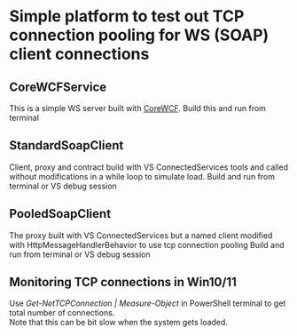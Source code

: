<h1>Simple platform to test out TCP connection pooling for WS (SOAP) client connections</h2>


<h2>CoreWCFService</h2>
This is a simple WS server built with  <a href="https://github.com/corewcf/corewcf">CoreWCF</a>.  Build this and run from terminal

<h2>StandardSoapClient</h2>
Client, proxy and contract build with VS ConnectedServices tools and called without modifications in a while loop to simulate load. 
Build and run from terminal or VS debug session

<h2>PooledSoapClient</h2>
The proxy built with VS ConnectedServices but a named client modified with HttpMessageHandlerBehavior to use tcp connection pooling 
Build and run from terminal or VS debug session

<h2>Monitoring TCP connections in Win10/11</h2>

Use  <i> Get-NetTCPConnection | Measure-Object</i> in PowerShell terminal to get total number of connections.  
Note that this can be bit slow when the system gets loaded.

